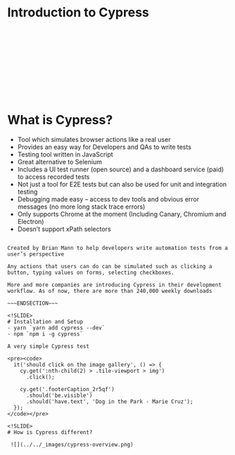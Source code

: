 <!SLIDE center>
<br><br><br><br><br><br><br><br><br>
# Introduction to Cypress

<br><br><br><br><br><br><br><br><br>

<!SLIDE>
# What is Cypress?
- Tool which simulates browser actions like a real user 
- Provides an easy way for Developers and QAs to write tests 
- Testing tool written in JavaScript
- Great alternative to Selenium
- Includes a UI test runner (open source) and a dashboard service (paid) to access recorded tests
- Not just a tool for E2E tests but can also be used for unit and integration testing
- Debugging made easy – access to dev tools and obvious error messages (no more long stack trace errors)
- Only supports Chrome at the moment (Including Canary, Chromium and Electron)
- Doesn’t support xPath selectors



~~~SECTION:notes~~~

Created by Brian Mann to help developers write automation tests from a user’s perspective

Any actions that users can do can be simulated such as clicking a button, typing values on forms, selecting checkboxes.

More and more companies are introducing Cypress in their development workflow. As of now, there are more than 240,000 weekly downloads

~~~ENDSECTION~~~

<!SLIDE>
# Installation and Setup
- yarn `yarn add cypress --dev`
- npm `npm i -g cypress`

A very simple Cypress test

<pre><code>
  it('should click on the image gallery', () => {
    cy.get(':nth-child(2) > .tile-viewport > img')
      .click();

    cy.get('.footerCaption_2r5qf')
      .should('be.visible')
      .should('have.text', 'Dog in the Park - Marie Cruz');
  });
</code></pre>

<!SLIDE>
# How is Cypress different?

 ![](../../_images/cypress-overview.png)
